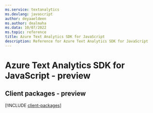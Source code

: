 ```yaml
---
ms.service: textanalytics
ms.devlang: javascript
author: deyaaeldeen
ms.author: dealmaha
ms.data: 10/07/2022
ms.topic: reference
title: Azure Text Analytics SDK for JavaScript
description: Reference for Azure Text Analytics SDK for JavaScript
---
```

# Azure Text Analytics SDK for JavaScript - preview

## Client packages - preview
[!INCLUDE [client-packages](text-analytics-client-index.md)]